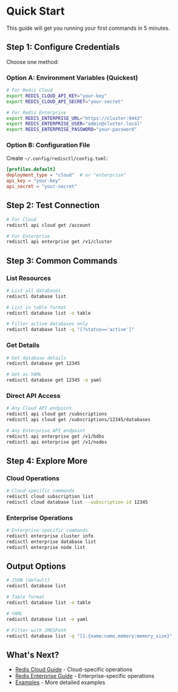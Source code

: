 # Quick Start

This guide will get you running your first commands in 5 minutes.

## Step 1: Configure Credentials

Choose one method:

### Option A: Environment Variables (Quickest)

```bash
# For Redis Cloud
export REDIS_CLOUD_API_KEY="your-key"
export REDIS_CLOUD_API_SECRET="your-secret"

# For Redis Enterprise
export REDIS_ENTERPRISE_URL="https://cluster:9443"
export REDIS_ENTERPRISE_USER="admin@cluster.local"
export REDIS_ENTERPRISE_PASSWORD="your-password"
```

### Option B: Configuration File

Create `~/.config/redisctl/config.toml`:

```toml
[profiles.default]
deployment_type = "cloud"  # or "enterprise"
api_key = "your-key"
api_secret = "your-secret"
```

## Step 2: Test Connection

```bash
# For Cloud
redisctl api cloud get /account

# For Enterprise
redisctl api enterprise get /v1/cluster
```

## Step 3: Common Commands

### List Resources

```bash
# List all databases
redisctl database list

# List in table format
redisctl database list -o table

# Filter active databases only
redisctl database list -q "[?status=='active']"
```

### Get Details

```bash
# Get database details
redisctl database get 12345

# Get as YAML
redisctl database get 12345 -o yaml
```

### Direct API Access

```bash
# Any Cloud API endpoint
redisctl api cloud get /subscriptions
redisctl api cloud get /subscriptions/12345/databases

# Any Enterprise API endpoint
redisctl api enterprise get /v1/bdbs
redisctl api enterprise get /v1/nodes
```

## Step 4: Explore More

### Cloud Operations

```bash
# Cloud-specific commands
redisctl cloud subscription list
redisctl cloud database list --subscription-id 12345
```

### Enterprise Operations

```bash
# Enterprise-specific commands
redisctl enterprise cluster info
redisctl enterprise database list
redisctl enterprise node list
```

## Output Options

```bash
# JSON (default)
redisctl database list

# Table format
redisctl database list -o table

# YAML
redisctl database list -o yaml

# Filter with JMESPath
redisctl database list -q "[].{name:name,memory:memory_size}"
```

## What's Next?

- [Redis Cloud Guide](../cloud/overview.md) - Cloud-specific operations
- [Redis Enterprise Guide](../enterprise/overview.md) - Enterprise-specific operations
- [Examples](../cloud/examples.md) - More detailed examples